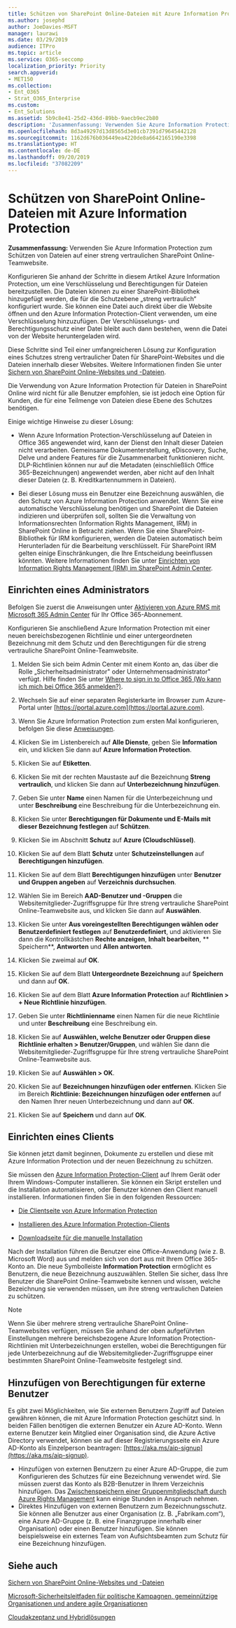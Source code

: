 ```yaml
---
title: Schützen von SharePoint Online-Dateien mit Azure Information Protection
ms.author: josephd
author: JoeDavies-MSFT
manager: laurawi
ms.date: 03/29/2019
audience: ITPro
ms.topic: article
ms.service: O365-seccomp
localization_priority: Priority
search.appverid:
- MET150
ms.collection:
- Ent_O365
- Strat_O365_Enterprise
ms.custom:
- Ent_Solutions
ms.assetid: 5b9c8e41-25d2-436d-89bb-9aecb9ec2b80
description: 'Zusammenfassung: Verwenden Sie Azure Information Protection zum Schützen von Dateien auf einer streng vertraulichen SharePoint Online-Teamwebsite.'
ms.openlocfilehash: 8d3a49297d13d8565d3e01cb7391d79645442128
ms.sourcegitcommit: 1162d676b036449ea4220de8a6642165190e3398
ms.translationtype: HT
ms.contentlocale: de-DE
ms.lasthandoff: 09/20/2019
ms.locfileid: "37082209"
---
```

# <a name="protect-sharepoint-online-files-with-azure-information-protection"></a>Schützen von SharePoint Online-Dateien mit Azure Information Protection

 **Zusammenfassung:** Verwenden Sie Azure Information Protection zum Schützen von Dateien auf einer streng vertraulichen SharePoint Online-Teamwebsite.
  
Konfigurieren Sie anhand der Schritte in diesem Artikel Azure Information Protection, um eine Verschlüsselung und Berechtigungen für Dateien bereitzustellen. Die Dateien können zu einer SharePoint-Bibliothek hinzugefügt werden, die für die Schutzebene „streng vertraulich“ konfiguriert wurde. Sie können eine Datei auch direkt über die Website öffnen und den Azure Information Protection-Client verwenden, um eine Verschlüsselung hinzuzufügen. Der Verschlüsselungs- und Berechtigungsschutz einer Datei bleibt auch dann bestehen, wenn die Datei von der Website heruntergeladen wird. 

Diese Schritte sind Teil einer umfangreicheren Lösung zur Konfiguration eines Schutzes streng vertraulicher Daten für SharePoint-Websites und die Dateien innerhalb dieser Websites. Weitere Informationen finden Sie unter [Sichern von SharePoint Online-Websites und -Dateien](/security/office-365-security/secure-sharepoint-online-sites-and-files.md). 

Die Verwendung von Azure Information Protection für Dateien in SharePoint Online wird nicht für alle Benutzer empfohlen, sie ist jedoch eine Option für Kunden, die für eine Teilmenge von Dateien diese Ebene des Schutzes benötigen.

Einige wichtige Hinweise zu dieser Lösung:
- Wenn Azure Information Protection-Verschlüsselung auf Dateien in Office 365 angewendet wird, kann der Dienst den Inhalt dieser Dateien nicht verarbeiten. Gemeinsame Dokumenterstellung, eDiscovery, Suche, Delve und andere Features für die Zusammenarbeit funktionieren nicht. DLP-Richtlinien können nur auf die Metadaten (einschließlich Office 365-Bezeichnungen) angewendet werden, aber nicht auf den Inhalt dieser Dateien (z. B. Kreditkartennummern in Dateien).

- Bei dieser Lösung muss ein Benutzer eine Bezeichnung auswählen, die den Schutz von Azure Information Protection anwendet. Wenn Sie eine automatische Verschlüsselung benötigen und SharePoint die Dateien indizieren und überprüfen soll, sollten Sie die Verwaltung von Informationsrechten (Information Rights Management, IRM) in SharePoint Online in Betracht ziehen. Wenn Sie eine SharePoint-Bibliothek für IRM konfigurieren, werden die Dateien automatisch beim Herunterladen für die Bearbeitung verschlüsselt. Für SharePoint IRM gelten einige Einschränkungen, die Ihre Entscheidung beeinflussen könnten. Weitere Informationen finden Sie unter [Einrichten von Information Rights Management (IRM) im SharePoint Admin Center](https://support.office.com/article/Set-up-Information-Rights-Management-IRM-in-SharePoint-admin-center-239CE6EB-4E81-42DB-BF86-A01362FED65C).

## <a name="admin-setup"></a>Einrichten eines Administrators
Befolgen Sie zuerst die Anweisungen unter [Aktivieren von Azure RMS mit Microsoft 365 Admin Center](https://docs.microsoft.com/information-protection/deploy-use/activate-office365) für Ihr Office 365-Abonnement.
  
Konfigurieren Sie anschließend Azure Information Protection mit einer neuen bereichsbezogenen Richtlinie und einer untergeordneten Bezeichnung mit dem Schutz und den Berechtigungen für die streng vertrauliche SharePoint Online-Teamwebsite.
  
1. Melden Sie sich beim Admin Center mit einem Konto an, das über die Rolle „Sicherheitsadministrator" oder Unternehmensadministrator" verfügt. Hilfe finden Sie unter [Where to sign in to Office 365 (Wo kann ich mich bei Office 365 anmelden?)](https://support.office.com/Article/Where-to-sign-in-to-Office-365-e9eb7d51-5430-4929-91ab-6157c5a050b4).
    
2. Wechseln Sie auf einer separaten Registerkarte im Browser zum Azure-Portal unter [https://portal.azure.com](https://portal.azure.com).
    
3. Wenn Sie Azure Information Protection zum ersten Mal konfigurieren, befolgen Sie diese [Anweisungen](https://docs.microsoft.com/information-protection/deploy-use/configure-policy#to-access-the-azure-information-protection-blade-for-the-first-time).

4. Klicken Sie im Listenbereich auf **Alle Dienste**, geben Sie **Information** ein, und klicken Sie dann auf **Azure Information Protection**.

5. Klicken Sie auf **Etiketten**.
    
6. Klicken Sie mit der rechten Maustaste auf die Bezeichnung **Streng vertraulich**, und klicken Sie dann auf **Unterbezeichnung hinzufügen**.
    
7. Geben Sie unter **Name** einen Namen für die Unterbezeichnung und unter **Beschreibung** eine Beschreibung für die Unterbezeichnung ein.
    
8. Klicken Sie unter **Berechtigungen für Dokumente und E-Mails mit dieser Bezeichnung festlegen** auf **Schützen**.
    
9. Klicken Sie im Abschnitt **Schutz** auf **Azure (Cloudschlüssel)**.
    
10. Klicken Sie auf dem Blatt **Schutz** unter **Schutzeinstellungen** auf **Berechtigungen hinzufügen**.
    
11. Klicken Sie auf dem Blatt **Berechtigungen hinzufügen** unter **Benutzer und Gruppen angeben** auf **Verzeichnis durchsuchen**.
    
12. Wählen Sie im Bereich **AAD-Benutzer und -Gruppen** die Websitemitglieder-Zugriffsgruppe für Ihre streng vertrauliche SharePoint Online-Teamwebsite aus, und klicken Sie dann auf **Auswählen**.
    
13. Klicken Sie unter **Aus voreingestellten Berechtigungen wählen oder Benutzerdefiniert festlegen** auf **Benutzerdefiniert**, und aktivieren Sie dann die Kontrollkästchen **Rechte anzeigen**, **Inhalt bearbeiten**, ** Speichern**, **Antworten** und **Allen antworten**.
    
14. Klicken Sie zweimal auf **OK**.
    
15. Klicken Sie auf dem Blatt **Untergeordnete Bezeichnung** auf **Speichern** und dann auf **OK**.

16. Klicken Sie auf dem Blatt **Azure Information Protection** auf **Richtlinien > + Neue Richtlinie hinzufügen**.
    
17. Geben Sie unter **Richtlinienname** einen Namen für die neue Richtlinie und unter **Beschreibung** eine Beschreibung ein.
    
18. Klicken Sie auf **Auswählen, welche Benutzer oder Gruppen diese Richtlinie erhalten > Benutzer/Gruppen**, und wählen Sie dann die Websitemitglieder-Zugriffsgruppe für Ihre streng vertrauliche SharePoint Online-Teamwebsite aus.
    
19. Klicken Sie auf **Auswählen > OK**.

20. Klicken Sie auf **Bezeichnungen hinzufügen oder entfernen**. Klicken Sie im Bereich **Richtlinie: Bezeichnungen hinzufügen oder entfernen** auf den Namen Ihrer neuen Unterbezeichnung und dann auf **OK**.   

21. Klicken Sie auf **Speichern** und dann auf **OK**.
 
## <a name="client-setup"></a>Einrichten eines Clients
Sie können jetzt damit beginnen, Dokumente zu erstellen und diese mit Azure Information Protection und der neuen Bezeichnung zu schützen.
  
Sie müssen den [Azure Information Protection-Client](https://docs.microsoft.com/information-protection/rms-client/install-client-app) auf Ihrem Gerät oder Ihrem Windows-Computer installieren. Sie können ein Skript erstellen und die Installation automatisieren, oder Benutzer können den Client manuell installieren. Informationen finden Sie in den folgenden Ressourcen:
  
- [Die Clientseite von Azure Information Protection](https://docs.microsoft.com/information-protection/rms-client/use-client)
    
- [Installieren des Azure Information Protection-Clients](https://docs.microsoft.com/information-protection/rms-client/client-admin-guide)
    
- [Downloadseite für die manuelle Installation](https://www.microsoft.com/download/details.aspx?id=53018)
    
Nach der Installation führen die Benutzer eine Office-Anwendung (wie z. B. Microsoft Word) aus und melden sich von dort aus mit Ihrem Office 365-Konto an. Die neue Symbolleiste **Information Protection** ermöglicht es Benutzern, die neue Bezeichnung auszuwählen. Stellen Sie sicher, dass Ihre Benutzer die SharePoint Online-Teamwebsite kennen und wissen, welche Bezeichnung sie verwenden müssen, um ihre streng vertraulichen Dateien zu schützen.
  
> [!NOTE]
> Wenn Sie über mehrere streng vertrauliche SharePoint Online-Teamwebsites verfügen, müssen Sie anhand der oben aufgeführten Einstellungen mehrere bereichsbezogene Azure Information Protection-Richtlinien mit Unterbezeichnungen erstellen, wobei die Berechtigungen für jede Unterbezeichnung auf die Websitemitglieder-Zugriffsgruppe einer bestimmten SharePoint Online-Teamwebsite festgelegt sind. 
  
## <a name="adding-permissions-for-external-users"></a>Hinzufügen von Berechtigungen für externe Benutzer
Es gibt zwei Möglichkeiten, wie Sie externen Benutzern Zugriff auf Dateien gewähren können, die mit Azure Information Protection geschützt sind. In beiden Fällen benötigen die externen Benutzer ein Azure AD-Konto. Wenn externe Benutzer kein Mitglied einer Organisation sind, die Azure Active Directory verwendet, können sie auf dieser Registrierungsseite ein Azure AD-Konto als Einzelperson beantragen: [https://aka.ms/aip-signup](https://aka.ms/aip-signup).

 - Hinzufügen von externen Benutzern zu einer Azure AD-Gruppe, die zum Konfigurieren des Schutzes für eine Bezeichnung verwendet wird. Sie müssen zuerst das Konto als B2B-Benutzer in Ihrem Verzeichnis hinzufügen. Das [Zwischenspeichern einer Gruppenmitgliedschaft durch Azure Rights Management](https://docs.microsoft.com/azure/information-protection/plan-design/prepare#group-membership-caching-by-azure-information-protection) kann einige Stunden in Anspruch nehmen.  
 - Direktes Hinzufügen von externen Benutzern zum Bezeichnungsschutz. Sie können alle Benutzer aus einer Organisation (z. B. „Fabrikam.com“), eine Azure AD-Gruppe (z. B. eine Finanzgruppe innerhalb einer Organisation) oder einen Benutzer hinzufügen. Sie können beispielsweise ein externes Team von Aufsichtsbeamten zum Schutz für eine Bezeichnung hinzufügen.

## <a name="see-also"></a>Siehe auch

[Sichern von SharePoint Online-Websites und -Dateien](/security/office-365-security/secure-sharepoint-online-sites-and-files.md)
  
[Microsoft-Sicherheitsleitfaden für politische Kampagnen, gemeinnützige Organisationen und andere agile Organisationen](/security/office-365-security/microsoft-security-guidance-for-political-campaigns-nonprofits-and-other-agile-o.md)
  
[Cloudakzeptanz und Hybridlösungen](https://docs.microsoft.com/office365/enterprise/cloud-adoption-and-hybrid-solutions)
